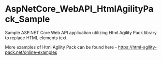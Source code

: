 # AspNetCore_WebAPI_HtmlAgilityPack_Sample
Sample ASP.NET Core Web API application utilizing Html Agility Pack library to replace HTML elements text.

More examples of Html Agility Pack can be found here - https://html-agility-pack.net/online-examples
